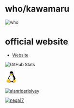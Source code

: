 # who/kawamaru

![who](https://user-images.githubusercontent.com/81538835/142835938-858ff2c8-cf9d-4292-86d8-6400214c0b92.png)
# official website
* <a href="https://idkfox.000webhostapp.com">Website<a/>

![GitHub Stats](https://github-readme-stats.vercel.app/api?username=kawamaru-art&theme=radical)
<p align="left"> <a href="https://whoamilinix.000webhostapp.com" target="_blank"> <img src="https://raw.githubusercontent.com/devicons/devicon/master/icons/linux/linux-original.svg" alt="linux" width="40" height="40"/> </a></p><a href="https://instagram.com/alanriderlol" target="blank"><img src="https://raw.githubusercontent.com/rahuldkjain/github-profile-readme-generator/master/src/images/icons/Social/instagram.svg" alt="alanriderlolyey" height="40" width="40" /></a></p><a href="https://youtube.com/channel/UCt-Pl_6oHUzLdHjBttywOaw" target="blank"><img src="https://raw.githubusercontent.com/rahuldkjain/github-profile-readme-generator/master/src/images/icons/Social/youtube.svg" alt="nega17" height="40" width="40" /></a></p>
